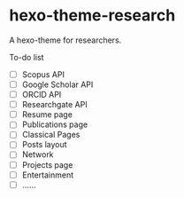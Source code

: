 # hexo-theme-research
A hexo-theme for researchers.


To-do list
- [ ] Scopus API
- [ ] Google Scholar API
- [ ] ORCID API
- [ ] Researchgate API
- [ ] Resume page
- [ ] Publications page
- [ ] Classical Pages
- [ ] Posts layout
- [ ] Network
- [ ] Projects page
- [ ] Entertainment
- [ ] ……
